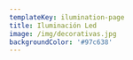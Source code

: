 ```yaml
---
templateKey: ilumination-page
title: Iluminación Led
image: /img/decorativas.jpg
backgroundColor: '#97c638'
---
```


